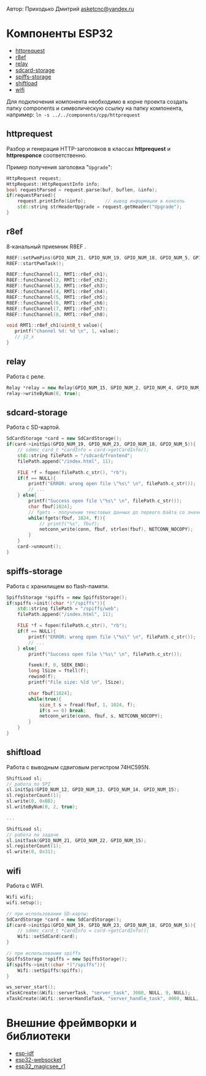 Автор: Приходько Дмитрий
[asketcnc@yandex.ru](mailto:asketcnc@yandex.ru)

# Компоненты ESP32
* [httprequest](#httprequest)
* [r8ef](#r8ef)
* [relay](#relay)
* [sdcard-storage](#sdcard-storage)
* [spiffs-storage](#spiffs-storage)
* [shiftload](#shiftload)
* [wifi](#wifi)

Для подключения компонента необходимо в корне проекта создать папку components и символическую ссылку на папку компонента, например:
`ln -s ../../components/cpp/httprequest`

## httprequest
Разбор и генерация HTTP-заголовков в классах **httprequest** и **httpresponce** соответственно.

Пример получения заголовка "`Upgrade`":

```cpp
HttpRequest request;
HttpRequest::HttpRequestInfo info;
bool requestParsed = request.parse(buf, buflen, &info);
if(requestParsed){
    request.printInfo(&info);       // вывод информации в консоль
    std::string strHeaderUpgrade = request.getHeader("Upgrade");
}
```

## r8ef
8-канальный приемник R8EF .

```cpp
R8EF::setPwmPins(GPIO_NUM_21, GPIO_NUM_19, GPIO_NUM_18, GPIO_NUM_5, GPIO_NUM_17, GPIO_NUM_16, GPIO_NUM_4, GPIO_NUM_2);
R8EF::startPwmTask();

R8EF::funcChannel(1, RMT1::r8ef_ch1);
R8EF::funcChannel(2, RMT1::r8ef_ch2);
R8EF::funcChannel(3, RMT1::r8ef_ch3);
R8EF::funcChannel(4, RMT1::r8ef_ch4);
R8EF::funcChannel(5, RMT1::r8ef_ch5);
R8EF::funcChannel(6, RMT1::r8ef_ch6);
R8EF::funcChannel(7, RMT1::r8ef_ch7);
R8EF::funcChannel(8, RMT1::r8ef_ch8);
```

```cpp
void RMT1::r8ef_ch1(uint8_t value){
   printf("channel %d: %d \n", 1, value);
   // j2_x
}
```

## relay
Работа с реле.

```cpp
Relay *relay = new Relay(GPIO_NUM_15, GPIO_NUM_2, GPIO_NUM_4, GPIO_NUM_18, GPIO_NUM_19, GPIO_NUM_21, GPIO_NUM_22, GPIO_NUM_23);
relay->writeByNum(0, true);
```

## sdcard-storage
Работа с SD-картой.

```cpp
SdCardStorage *card = new SdCardStorage();
if(card->initSpi(GPIO_NUM_19, GPIO_NUM_23, GPIO_NUM_18, GPIO_NUM_5)){
    // sdmmc_card_t *cardInfo = card->getCardInfo();
    std::string filePath = "/sdcard/frontend";
    filePath.append("/index.html", 11);

    FILE *f = fopen(filePath.c_str(), "rb");
    if(f == NULL){
        printf("ERROR: wrong open file \"%s\" \n", filePath.c_str());
        // ...
    } else{
        printf("Success open file \"%s\" \n", filePath.c_str());
        char fbuf[1024];
        // fgets - получение текстовых данных до первого байта со значением 0x00
        while(fgets(fbuf, 1024, f)){
            // printf("%s", fbuf);
            netconn_write(conn, fbuf, strlen(fbuf), NETCONN_NOCOPY);
        }
    }
    card->unmount();
}
```

## spiffs-storage
Работа с хранилищем во flash-памяти.

```cpp
SpiffsStorage *spiffs = new SpiffsStorage();
if(spiffs->init((char *)"/spiffs")){
    std::string filePath = "/spiffs/web";
    filePath.append("/index.html", 11);

    FILE *f = fopen(filePath.c_str(), "rb");
    if(f == NULL){
        printf("ERROR: wrong open file \"%s\" \n", filePath.c_str());
        // ...
    } else{
        printf("Success open file \"%s\" \n", filePath.c_str());

        fseek(f, 0, SEEK_END);
        long lSize = ftell(f);
        rewind(f);
        printf("File size: %ld \n", lSize);

        char fbuf[1024];
        while(true){
            size_t s = fread(fbuf, 1, 1024, f);
            if(s == 0) break;
            netconn_write(conn, fbuf, s, NETCONN_NOCOPY);
        }
    }
}
```

## shiftload
Работа с выводным сдвиговым регистром 74HC595N.

```cpp
ShiftLoad sl;
// работа по SPI
sl.initSpi(GPIO_NUM_12, GPIO_NUM_13, GPIO_NUM_14, GPIO_NUM_15);
sl.registerCount(1);
sl.write(0, 0xBB);
sl.writeByNum(0, 2, true);

...

ShiftLoad sl;
// работа по задаче
sl.initTask(GPIO_NUM_21, GPIO_NUM_22, GPIO_NUM_15);
sl.registerCount(1);
sl.write(0, 0x31);
```

## wifi
Работа с WIFI.

```cpp
Wifi wifi;
wifi.setup();

// при использовании SD-карты:
SdCardStorage *card = new SdCardStorage();
if(card->initSpi(GPIO_NUM_19, GPIO_NUM_23, GPIO_NUM_18, GPIO_NUM_5)){
    // sdmmc_card_t *cardInfo = card->getCardInfo();
    Wifi::setSdCard(card);
}

// при использовании spiffs
SpiffsStorage *spiffs = new SpiffsStorage();
if(spiffs->init((char *)"/spiffs")){
    Wifi::setSpiffs(spiffs);
}

ws_server_start();
xTaskCreate(&Wifi::serverTask, "server_task", 3000, NULL, 9, NULL);
xTaskCreate(&Wifi::serverHandleTask, "server_handle_task", 4000, NULL, 6, NULL);
```

# Внешние фреймворки и библиотеки
* [esp-idf](https://github.com/espressif/esp-idf)
* [esp32-websocket](https://github.com/Molorius/esp32-websocket)
* [esp32_magicsee_r1](https://github.com/LuxInTenebr1s/esp32_magicsee_r1)
